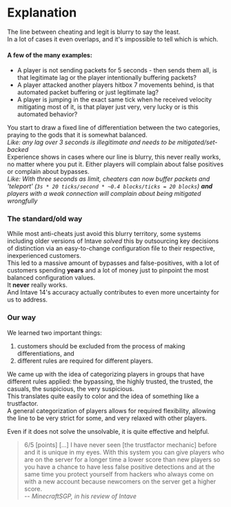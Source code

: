 # Explanation

The line between cheating and legit is blurry to say the least.<br>
In a lot of cases it even overlaps, and it's impossible to tell which is which.

#### A few of the many examples: 
- A player is not sending packets for 5 seconds - then sends them all, is that legitimate lag or the player intentionally buffering packets?
- A player attacked another players hitbox 7 movements behind, is that automated packet buffering or just legitimate lag?
- A player is jumping in the exact same tick when he received velocity mitigating most of it, is that player just very, very lucky or is this automated behavior?

You start to draw a fixed line of differentiation between the two categories, praying to the gods that it is somewhat balanced.<br>
*Like: any lag over 3 seconds is illegitimate and needs to be mitigated/set-backed*<br>
Experience shows in cases where our line is blurry, this never really works, no matter where you put it.
Either players will complain about false positives or complain about bypasses.<br>
*Like: With three seconds as limit, cheaters can now buffer packets and 'teleport' (`3s * 20 ticks/second * ~0.4 blocks/ticks = 20 blocks`)*
***and** players with a weak connection will complain about being mitigated wrongfully*

### The standard/old way
While most anti-cheats just avoid this blurry territory, some systems including older versions of Intave *solved* this by outsourcing key decisions of distinction via an easy-to-change configuration file to their respective, inexperienced customers.<br>
This led to a massive amount of bypasses and false-positives, with a lot of customers spending **years** and a lot of money just to pinpoint the most balanced configuration values.<br>
It **never** really works.<br>
And Intave 14's accuracy actually contributes to even more uncertainty for us to address. 

### Our way
We learned two important things: 
1. customers should be excluded from the process of making differentiations, and
2. different rules are required for different players.

We came up with the idea of categorizing players in groups that have different rules applied: the bypassing, the highly trusted, the trusted, the casuals, the suspicious, the very suspicious.<br>
This translates quite easily to color and the idea of something like a trustfactor.<br>
A general categorization of players allows for required flexibility, allowing the line to be very strict for some, and very relaxed with other players.<br>

Even if it does not solve the unsolvable, it is quite effective and helpful.

> 6/5 [points] [...] I have never seen [the trustfactor mechanic] before and it is unique in my eyes.
> With this system you can give players who are on the server for a longer time a lower score than new players
> so you have a chance to have less false positive detections and at the same time you protect yourself from hackers who always come on with a new account because newcomers on the server get a higher score.<br>
> -- <cite>MinecraftSGP, in his review of Intave</cite>